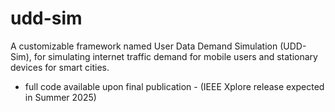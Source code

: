 # udd-sim
 A customizable framework named User Data Demand Simulation (UDD-Sim), for simulating internet traffic demand for mobile users and stationary devices for smart cities. 

- full code available upon final publication - (IEEE Xplore release expected in Summer 2025)
